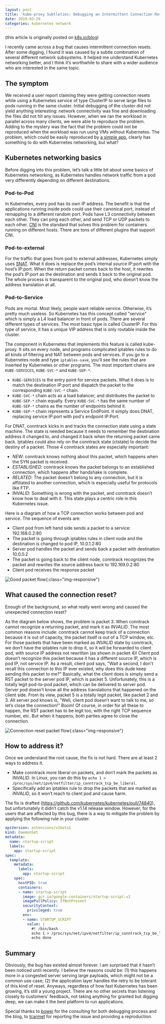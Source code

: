 ```yaml
---
layout: post
title: 'kube-proxy Subtleties: Debugging an Intermittent Connection Reset'
date: 2019-03-29
categories: kubernetes network
---
```


(this article is originally posted on [k8s.io/blog](https://kubernetes.io/blog/2019/03/29/kube-proxy-subtleties-debugging-an-intermittent-connection-reset/))

I recently came across a bug that causes intermittent connection resets.  After
some digging, I found it was caused by a subtle combination of several different
network subsystems. It helped me understand Kubernetes networking better, and I
think it’s worthwhile to share with a wider audience who are interested in the same
topic.

## The symptom

We received a user report claiming they were getting connection resets while using a
Kubernetes service of type ClusterIP to serve large files to pods running in the
same cluster. Initial debugging of the cluster did not yield anything
interesting: network connectivity was fine and downloading the files did not hit
any issues. However, when we ran the workload in parallel across many clients,
we were able to reproduce the problem. Adding to the mystery was the fact that
the problem could not be reproduced when the workload was run using VMs without
Kubernetes. The problem, which could be easily reproduced by [a simple
app](https://github.com/tcarmet/k8s-connection-reset), clearly has something to
do with Kubernetes networking, but what?

## Kubernetes networking basics

Before digging into this problem, let’s talk a little bit about some basics of
Kubernetes networking, as Kubernetes handles network traffic from a pod
very differently depending on different destinations.

### Pod-to-Pod

In Kubernetes, every pod has its own IP address. The benefit is that the
applications running inside pods could use their canonical port, instead of
remapping to a different random port. Pods have L3 connectivity between each
other. They can ping each other, and send TCP or UDP packets to each other.
[CNI](https://github.com/containernetworking/cni) is the standard that solves
this problem for containers running on different hosts. There are tons of
different plugins that support CNI.

### Pod-to-external

For the traffic that goes from pod to external addresses, Kubernetes simply uses
[SNAT](https://en.wikipedia.org/wiki/Network_address_translation). What it does
is replace the pod’s internal source IP:port with the host’s IP:port. When
the return packet comes back to the host, it rewrites the pod’s IP:port as the
destination and sends it back to the original pod. The whole process is transparent
to the original pod, who doesn’t know the address translation at all.

### Pod-to-Service

Pods are mortal. Most likely, people want reliable service. Otherwise, it’s
pretty much useless. So Kubernetes has this concept called "service" which is
simply a L4 load balancer in front of pods. There are several different types of
services. The most basic type is called ClusterIP. For this type of service, it
has a unique VIP address that is only routable inside the cluster.

The component in Kubernetes that implements this feature is called kube-proxy.
It sits on every node, and programs complicated iptables rules to do all kinds
of filtering and NAT between pods and services. If you go to a Kubernetes node
and type `iptables-save`, you’ll see the rules that are inserted by Kubernetes
or other programs. The most important chains are `KUBE-SERVICES`, `KUBE-SVC-*`
and `KUBE-SEP-*`.

- `KUBE-SERVICES` is the entry point for service packets. What it does is to
  match the destination IP:port and dispatch the packet to the corresponding
  `KUBE-SVC-*` chain.
- `KUBE-SVC-*` chain acts as a load balancer, and distributes the packet to
  `KUBE-SEP-*` chain equally. Every `KUBE-SVC-*` has the same number of
  `KUBE-SEP-*` chains as the number of endpoints behind it.
- `KUBE-SEP-*` chain represents a Service EndPoint. It simply does DNAT,
  replacing service IP:port with pod's endpoint IP:Port.

For DNAT, conntrack kicks in and tracks the connection state using a state
machine. The state is needed because it needs to remember the destination
address it changed to, and changed it back when the returning packet came back.
Iptables could also rely on the conntrack state (ctstate) to decide the destiny
of a packet. Those 4 conntrack states are especially important:

- *NEW*: conntrack knows nothing about this packet, which happens when the SYN
  packet is received.
- *ESTABLISHED*: conntrack knows the packet belongs to an established connection,
  which happens after handshake is complete.
- *RELATED*: The packet doesn’t belong to any connection, but it is affiliated
  to another connection, which is especially useful for protocols like FTP.
- *INVALID*: Something is wrong with the packet, and conntrack doesn’t know how
  to deal with it. This state plays a centric role in this Kubernetes issue.

Here is a diagram of how a TCP connection works between pod and service. The
sequence of events are: 

- Client pod from left hand side sends a packet to a
service: 192.168.0.2:80
- The packet is going through iptables rules in client
node and the destination is changed to pod IP, 10.0.1.2:80 
- Server pod handles the packet and sends back a packet with destination 10.0.0.2
- The packet is going back to the client node, conntrack recognizes the packet and rewrites the source
address back to 192.169.0.2:80
- Client pod receives the response packet

![Good packet flow](/assets/img/good-packet-flow.png){:class="img-responsive"}

## What caused the connection reset?

Enough of the background, so what really went wrong and caused the unexpected
connection reset?

As the diagram below shows, the problem is packet 3. When conntrack cannot
recognize a returning packet, and mark it as *INVALID*. The most common
reasons include: conntrack cannot keep track of a connection because it is out
of capacity, the packet itself is out of a TCP window, etc. For those packets
that have been marked as *INVALID* state by conntrack, we don’t have the
iptables rule to drop it, so it will be forwarded to client pod, with source IP
address not rewritten (as shown in packet 4)! Client pod doesn’t recognize this
packet because it has a different source IP, which is pod IP, not service IP. As
a result, client pod says, "Wait a second, I don't recall this connection to
this IP ever existed, why does this dude keep sending this packet to me?" Basically,
what the client does is simply send a RST packet to the server pod IP, which
is packet 5. Unfortunately, this is a totally legit pod-to-pod packet, which can
be delivered to server pod. Server pod doesn’t know all the address translations
that happened on the client side. From its view, packet 5 is a totally legit
packet, like packet 2 and 3. All server pod knows is, "Well, client pod doesn’t
want to talk to me, so let’s close the connection!" Boom! Of course, in order
for all these to happen, the RST packet has to be legit too, with the right TCP
sequence number, etc. But when it happens, both parties agree to close the
connection.

![Connection reset packet flow](/assets/img/connection-reset-packet-flow.png){:class="img-responsive"}

## How to address it?

Once we understand the root cause, the fix is not hard. There are at least 2
ways to address it.

- Make conntrack more liberal on packets, and don’t mark the packets as
  *INVALID*. In Linux, you can do this by `echo 1 >
  /proc/sys/net/ipv4/netfilter/ip_conntrack_tcp_be_liberal`.
- Specifically add an iptables rule to drop the packets that are marked as
  *INVALID*, so it won’t reach to client pod and cause harm.

The fix is drafted (https://github.com/kubernetes/kubernetes/pull/74840), but
unfortunately it didn’t catch the v1.14 release window. However, for the users
that are affected by this bug, there is a way to mitigate the problem by applying
the following rule in your cluster.

```yaml
apiVersion: extensions/v1beta1
kind: DaemonSet
metadata:
  name: startup-script
  labels:
    app: startup-script
spec:
  template:
    metadata:
      labels:
        app: startup-script
    spec:
      hostPID: true
      containers:
      - name: startup-script
        image: gcr.io/google-containers/startup-script:v1
        imagePullPolicy: IfNotPresent
        securityContext:
          privileged: true
        env:
        - name: STARTUP_SCRIPT
          value: |
            #! /bin/bash
            echo 1 > /proc/sys/net/ipv4/netfilter/ip_conntrack_tcp_be_liberal
            echo done
```

## Summary

Obviously, the bug has existed almost forever. I am surprised that it
hasn’t been noticed until recently. I believe the reasons could be: (1) this
happens more in a congested server serving large payloads, which might not be a
common use case; (2) the application layer handles the retry to be tolerant of
this kind of reset. Anyways, regardless of how fast Kubernetes has been growing,
it’s still a young project. There are no other secrets than listening closely to
customers’ feedback, not taking anything for granted but digging deep, we can
make it the best platform to run applications.

Special thanks to [bowei](https://github.com/bowei) for the consulting for both
debugging process and the blog, to [tcarmet](https://github.com/tcarmet) for
reporting the issue and providing a reproduction.
